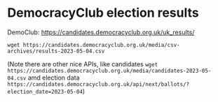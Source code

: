 # DemocracyClub election results

DemoClub: https://candidates.democracyclub.org.uk/uk_results/

```
wget https://candidates.democracyclub.org.uk/media/csv-archives/results-2023-05-04.csv
```

(Note there are other nice APIs, like candidates
`wget https://candidates.democracyclub.org.uk/media/candidates-2023-05-04.csv`
amd election data
`https://candidates.democracyclub.org.uk/api/next/ballots/?election_date=2023-05-04`)
